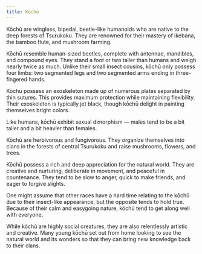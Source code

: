 ```yaml
---
title: Kōchū
---
```


Kōchū are wingless, bipedal, beetle-like humanoids who are native to the deep forests of Tsurukoku. They are renowned for their mastery of ikebana, the bamboo flute, and mushroom farming.

Kōchū resemble human-sized beetles, complete with antennae, mandibles, and compound eyes. They stand a foot or two taller than humans and weigh nearly twice as much. Unlike their small insect cousins, kōchū only possess four limbs: two segmented legs and two segmented arms ending in three-fingered hands.

Kōchū possess an exoskeleton made up of numerous plates separated by thin sutures. This provides maximum protection while maintaining flexibility. Their exoskeleton is typically jet black, though kōchū delight in painting themselves bright colors.

Like humans, kōchū exhibit sexual dimorphism — males tend to be a bit taller and a bit heavier than females.

Kōchū are herbivorous and fungivorous. They organize themselves into clans in the forests of central Tsurukoku and raise mushrooms, flowers, and trees.

Kōchū possess a rich and deep appreciation for the natural world. They are creative and nurturing, deliberate in movement, and peaceful in countenance. They tend to be slow to anger, quick to make friends, and eager to forgive slights.

One might assume that other races have a hard time relating to the kōchū due to their insect-like appearance, but the opposite tends to hold true. Because of their calm and easygoing nature, kōchū tend to get along well with everyone.

While kōchū are highly social creatures, they are also relentlessly artistic and creative. Many young kōchū set out from home looking to see the natural world and its wonders so that they can bring new knowledge back to their clans.